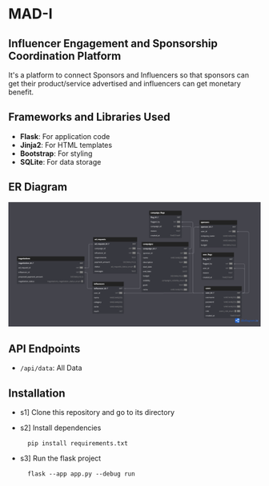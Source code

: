 # MAD-I

## Influencer Engagement and Sponsorship Coordination Platform
It's a platform to connect Sponsors and Influencers so that sponsors can get their product/service advertised and influencers can get monetary benefit.

## Frameworks and Libraries Used
- **Flask**: For application code
- **Jinja2**: For HTML templates
- **Bootstrap**: For styling
- **SQLite**: For data storage

## ER Diagram

![ER DIagram](static/MAD-I.png)

## API Endpoints
- `/api/data`: All Data


## Installation

- s1] Clone this repository and go to its directory

- s2] Install dependencies

        pip install requirements.txt

- s3] Run the flask project
        
        flask --app app.py --debug run


